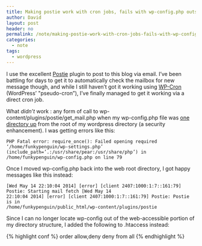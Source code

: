 ```yaml
---
title: Making postie work with cron jobs, fails with wp-config.php outside of web root
author: David
layout: post
header: no
permalink: /note/making-postie-work-with-cron-jobs-fails-with-wp-config-php-outside-of-web-root/
categories:
  - note
tags:
  - wordpress
---
```

I use the excellent [Postie][1] plugin to post to this blog via email. I&#8217;ve been battling for days to get it to automatically check the mailbox for new message though, and while I still haven&#8217;t got it working using [WP-Cron][2] (WordPress&#8217; "pseudo-cron&#8221;), I&#8217;ve finally managed to get it working via a direct cron job.

What *didn&#8217;t* work : any form of call to wp-content/plugins/postie/get_mail.php when my wp-config.php file was [one directory up][3] from the root of my wordpress directory (a security enhancement). I was getting errors like this:

    PHP Fatal error: require_once(): Failed opening required ‘/home/funkypenguin/wp-settings.php’
    (include_path=’.:/usr/share/pear:/usr/share/php’) in /home/funkypenguin/wp-config.php on line 79

Once I moved wp-config.php back into the web root directory, I got happy messages like this instead:

    [Wed May 14 22:10:04 2014] [error] [client 2407:1000:1:7::161:79] Postie: Starting mail fetch [Wed May 14
    22:10:04 2014] [error] [client 2407:1000:1:7::161:79] Postie: Postie is in
    /home/funkypenguin/public_html/wp-content/plugins/postie

Since I can no longer locate wp-config out of the web-accessible portion of my directory structure, I added the following to .htaccess instead:

{% highlight conf %}
<files wp-config.php>
order allow,deny
deny from all
 </files>
{% endhighlight %}

[1]: http://postieplugin.com/
[2]: http://code.tutsplus.com/articles/insights-into-wp-cron-an-introduction-to-scheduling-tasks-in-wordpress--wp-23119
[3]: http://codex.wordpress.org/Hardening_WordPress#Securing_wp-config.php
